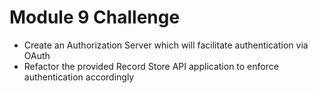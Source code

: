 # Module 9 Challenge

- Create an Authorization Server which will facilitate authentication via OAuth
- Refactor the provided Record Store API application to enforce authentication accordingly
